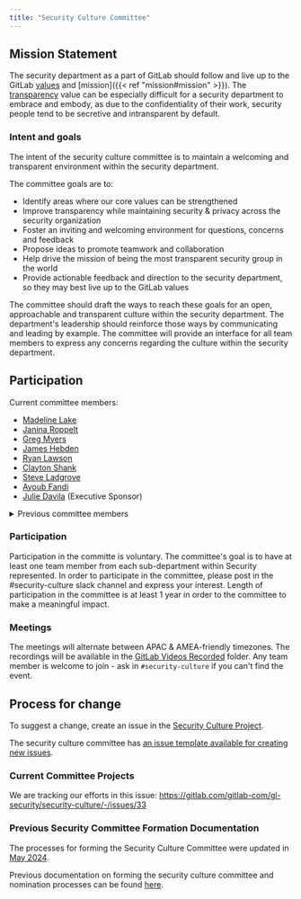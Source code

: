 ```yaml
---
title: "Security Culture Committee"
---
```


## Mission Statement

The security department as a part of GitLab should follow and live up to the GitLab [values](/handbook/values/) and [mission]({{< ref "mission#mission" >}}).
The [transparency](/handbook/values/#transparency) value can be especially difficult for a security department to embrace and embody, as due to the confidentiality of their work, security people tend to be secretive and intransparent by default.

### Intent and goals

The intent of the security culture committee is to maintain a welcoming and transparent environment within the security department.

The committee goals are to:

- Identify areas where our core values can be strengthened
- Improve transparency while maintaining security & privacy across the security organization
- Foster an inviting and welcoming environment for questions, concerns and feedback
- Propose ideas to promote teamwork and collaboration
- Help drive the mission of being the most transparent security group in the world
- Provide actionable feedback and direction to the security department, so they may best live up to the GitLab values

The committee should draft the ways to reach these goals for an open, approachable and transparent culture within the security department. The department's leadership should reinforce those ways by communicating and leading by example. The committee will provide an interface for all team members to express any concerns regarding the culture within the security department.

## Participation

Current committee members:

- [Madeline Lake](https://gitlab.com/madlake)
- [Janina Roppelt](https://gitlab.com/jroppelt)
- [Greg Myers](https://gitlab.com/greg)
- [James Hebden](https://gitlab.com/jhebden)
- [Ryan Lawson](https://gitlab.com/rlawson1)
- [Clayton Shank](https://gitlab.com/cshankgitlab)
- [Steve Ladgrove](https://gitlab.com/sladgrove)
- [Ayoub Fandi](https://gitlab.com/ayofan)
- [Julie Davila](https://gitlab.com/juliedavila) (Executive Sponsor)

<details>
<summary>Previous committee members</summary>

Previously nominated committee members (July 2022 - September 2023):

- [Jeff Burrows](https://gitlab.com/jburrows001)
- [Mark Loveless](https://gitlab.com/mloveless)
- [Mitra Jozenazemian](https://gitlab.com/mjozenazemian)
- [Rohit Shambhuni](https://gitlab.com/rshambhuni)
- [Will Szabo](https://gitlab.com/wszabo)

Previously nominated committee members (January - June 2022):

- [Chris Moberly](https://gitlab.com/cmoberly)
- [Marie-Claire Cerny](https://gitlab.com/marieclairecerny)
- [Nick Malcolm](https://gitlab.com/nmalcolm)
- [Valentine Mairet](https://gitlab.com/vmairet)

Previously nominated committee members (FY22):

- [Andrew Kelly](https://gitlab.com/ankelly)
- [Juliet Wanjohi](https://gitlab.com/jwanjohi)
- [Liz Coleman](https://gitlab.com/lcoleman)
- [Philippe Lafoucrière](https://gitlab.com/plafoucriere)

</details>

### Participation

 Participation in the committe is voluntary. The committee's goal is to have at least one team member from each sub-department within Security represented. In order to participate in the committee, please post in the #security-culture slack channel and express your interest. Length of participation in the committee is at least 1 year in order to the committee to make a meaningful impact.

### Meetings

The meetings will alternate between APAC & AMEA-friendly timezones. The recordings will be available in the [GitLab Videos Recorded](https://drive.google.com/drive/folders/1bGPEGVdzoT650bFc7nAmU5nBzHu0rRe1) folder. Any team member is welcome to join - ask in `#security-culture` if you can't find the event.

## Process for change

To suggest a change, create an issue in the [Security Culture Project](https://gitlab.com/gitlab-com/gl-security/security-culture/-/issues).

The security culture committee has [an issue template available for creating new issues](https://gitlab.com/gitlab-com/gl-security/security-culture/-/issues/new?issuable_template=security_culture).

### Current Committee Projects

We are tracking our efforts in this issue: https://gitlab.com/gitlab-com/gl-security/security-culture/-/issues/33

### Previous Security Committee Formation Documentation

The processes for forming the Security Culture Committee were updated in [May 2024](https://gitlab.com/gitlab-com/content-sites/handbook/-/merge_requests/4886).

Previous documentation on forming the security culture committee and nomination processes can be found [here](https://gitlab.com/gitlab-com/content-sites/handbook/-/blob/06e23cbcfada90c2b8ae01d89335efde5c248cd5/content/handbook/security/security-culture.md#formation-process-overview).

